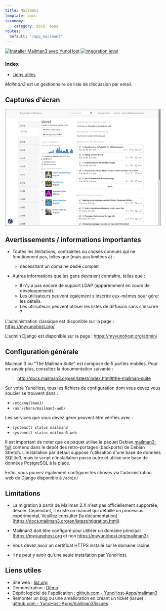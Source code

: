 ```yaml
---
title: Mailman3
template: docs
taxonomy:
    category: docs, apps
routes:
  default: '/app_mailman3'
---
```


[![Installer Mailman3 avec YunoHost](https://install-app.yunohost.org/install-with-yunohost.svg)](https://install-app.yunohost.org/?app=mailman3) [![Integration level](https://dash.yunohost.org/integration/mailman3.svg)](https://dash.yunohost.org/appci/app/mailman3)

### Index

- [Liens utiles](#liens-utiles)

*Mailman3* est un gestionnaire de liste de discussion par email.

## Captures d'écran

![Capture d'écran de Mailman3](https://github.com/YunoHost-Apps/mailman3_ynh/blob/master/doc/screenshots/screenshot1.webp)

## Avertissements / informations importantes

* Toutes les limitations, contraintes ou choses connues qui ne fonctionnent pas, telles que (mais pas limitées à) :
    * nécessitant un domaine dédié complet

* Autres informations que les gens devraient connaître, telles que :
    * Il n'y a pas encore de support LDAP (apparemment en cours de développement).
    * Les utilisateurs peuvent également s'inscrire eux-mêmes pour gérer les détails.
    * Les utilisateurs peuvent utiliser les listes de diffusion sans s'inscrire ?

L'administration classique est disponible sur la page : https://myyunohost.org/

L'admin Django est disponible sur la page : https://myyunohost.org/admin/

## Configuration générale

Mailman 3 ou "The Mailman Suite" est composé de 5 parties mobiles. Pour en savoir plus, consultez la documentation suivante :

> http://docs.mailman3.org/en/latest/index.html#the-mailman-suite

Sur votre YunoHost, tous les fichiers de configuration dont vous devez vous soucier se trouvent dans :

* `/etc/mailman3/`
* `/usr/share/mailman3-web/`

Les services que vous devez gérer peuvent être vérifiés avec :

* `systemctl status mailman3`
* `systemctl status mailman3-web`

Il est important de noter que ce paquet utilise le paquet Debian [mailman3-full](http://docs.mailman3.org/en/latest/prodsetup.html#distribution-packages) contenu dans le dépôt des rétro-portages (backports) de Debian Stretch. L'installation par défaut suppose l'utilisation d'une base de données SQLite3, mais le script d'installation passe outre et utilise une base de données PostgreSQL à la place.

Enfin, vous pouvez également configurer les choses via l'administration web de Django disponible à `/admin/`

## Limitations

* La migration à partir de Mailman 2.X n'est pas officiellement supportée, désolé. Cependant, il existe un manuel qui détaille un processus expérimental. Veuillez consulter [la documentation] (https://docs.mailman3.org/en/latest/migration.html).

* Mailman3 doit être configuré pour utiliser un domaine principal (https://myyunohost.org et non https://myyunohost.org/mailman3).

* Vous devez avoir un certificat HTTPS installé sur le domaine racine.

* Il ne peut y avoir qu'une seule installation par YunoHost.

## Liens utiles

+ Site web : [list.org](https://www.list.org/)
+ Démonstration : [Démo](https://lists.mailman3.org/mailman3/lists/)
+ Dépôt logiciel de l'application : [github.com - YunoHost-Apps/mailman3](https://github.com/YunoHost-Apps/mailman3_ynh)
+ Remonter un bug ou une amélioration en créant un ticket (issue) : [github.com - YunoHost-Apps/mailman3/issues](https://github.com/YunoHost-Apps/mailman3_ynh/issues)
